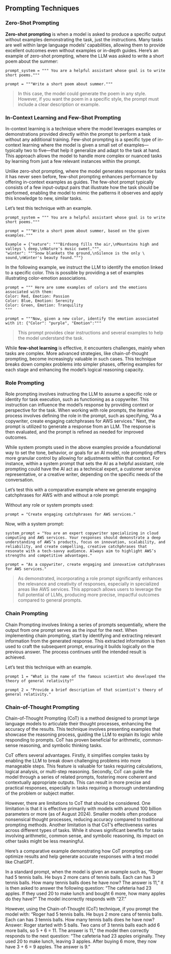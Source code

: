 ## Prompting Techniques
### Zero-Shot Prompting
**Zero-shot prompting** is when a model is asked to produce a specific output without examples demonstrating the task, just the instructions. Many tasks are well within large language models’ capabilities, allowing them to provide excellent outcomes even without examples or in-depth guides. Here’s an example of zero-shot prompting, where the LLM was asked to write a short poem about the summer:
```
prompt_system = """ You are a helpful assistant whose goal is to write short poems."""

prompt = """Write a short poem about summer."""
```
> In this case, the model could generate the poem in any style. However, if you want the poem in a specific style, the prompt must include a clear description or example.

### In-Context Learning and Few-Shot Prompting
In-context learning is a technique where the model leverages examples or demonstrations provided directly within the prompt to perform a task without any additional training. Few-shot prompting is a specific type of in-context learning where the model is given a small set of examples—typically two to five—that help it generalize and adapt to the task at hand. This approach allows the model to handle more complex or nuanced tasks by learning from just a few relevant instances within the prompt.

Unlike zero-shot prompting, where the model generates responses for tasks it has never seen before, few-shot prompting enhances performance by offering in-context examples as guides. The few-shot prompt typically consists of a few input-output pairs that illustrate how the task should be performed, enabling the model to mimic the patterns it observes and apply this knowledge to new, similar tasks.

Let’s test this technique with an example.
```
prompt_system = """ You are a helpful assistant whose goal is to write short poems."""

prompt = """Write a short poem about summer, based on the given examples."""

Example = {"nature": """Birdsong fills the air,\nMountains high and valleys \ deep,\nNature's music sweet.""",
"winter": """Snow blankets the ground,\nSilence is the only \ sound,\nWinter's beauty found."""}
```
In the following example, we instruct the LLM to identify the emotion linked to a specific color. This is possible by providing a set of examples illustrating color-emotion associations.
```
prompt = """ Here are some examples of colors and the emotions associated with them:
Color: Red, Emotion: Passion
Color: Blue, Emotion: Serenity
Color: Green, Emotion: Tranquility
"""
```
```
prompt = """Now, given a new color, identify the emotion associated with it: {"Color": "purple", "Emotion":"""
```
> This prompt provides clear instructions and several examples to help the model understand the task.

While **few-shot learning** is effective, it encounters challenges, mainly when tasks are complex. More advanced strategies, like chain-of-thought prompting, become increasingly valuable in such cases. This technique breaks down complex problems into simpler phases, offering examples for each stage and enhancing the model’s logical reasoning capacity.

### Role Prompting
Role prompting involves instructing the LLM to assume a specific role or identity for task execution, such as functioning as a copywriter. This instruction can influence the model’s response by providing context or perspective for the task. When working with role prompts, the iterative process involves defining the role in the prompt, such as specifying, “As a copywriter, create engaging catchphrases for AWS services.” Next, the prompt is utilized to generate a response from an LLM. The response is then evaluated, and the prompt is refined as needed for improved outcomes.

While system prompts used in the above examples provide a foundational way to set the tone, behavior, or goals for an AI model, role prompting offers more granular control by allowing for adjustments within that context. For instance, within a system prompt that sets the AI as a helpful assistant, role prompting could have the AI act as a technical expert, a customer service representative, or a creative writer, depending on the specific needs of the conversation.

Let’s test this with a comparative example where we generate engaging catchphrases for AWS with and without a role prompt:

Without any role or system prompts used:
```
prompt = "Create engaging catchphrases for AWS services."
```
Now, with a system prompt:
```
system_prompt = "You are an expert copywriter specializing in cloud computing and AWS services. Your responses should demonstrate a deep understanding of AWS’s products, focus on innovation, scalability, and reliability, and create compelling, creative catchphrases that resonate with a tech-savvy audience. Always aim to highlight AWS’s strengths and competitive advantages."
```
```
prompt = "As a copywriter, create engaging and innovative catchphrases for AWS services."
```
> As demonstrated, incorporating a role prompt significantly enhances the relevance and creativity of responses, especially in specialized areas like AWS services. This approach allows users to leverage the full potential of LLMs, producing more precise, impactful outcomes compared to general prompts.

### Chain Prompting
Chain Prompting involves linking a series of prompts sequentially, where the output from one prompt serves as the input for the next. When implementing chain prompting, start by identifying and extracting relevant information from the generated response. This extracted information is then used to craft the subsequent prompt, ensuring it builds logically on the previous answer. The process continues until the intended result is achieved.

Let’s test this technique with an example.
```
prompt 1 = "What is the name of the famous scientist who developed the theory of general relativity?"

prompt 2 = "Provide a brief description of that scientist's theory of general relativity."
```

### Chain-of-Thought Prompting
Chain-of-Thought Prompting (CoT) is a method designed to prompt large language models to articulate their thought processes, enhancing the accuracy of the results. This technique involves presenting examples that showcase the reasoning process, guiding the LLM to explain its logic while responding to prompts. CoT has proven beneficial for arithmetic, common-sense reasoning, and symbolic thinking tasks.

CoT offers several advantages. Firstly, it simplifies complex tasks by enabling the LLM to break down challenging problems into more manageable steps. This feature is valuable for tasks requiring calculations, logical analysis, or multi-step reasoning. Secondly, CoT can guide the model through a series of related prompts, fostering more coherent and contextually appropriate outputs. This can result in more precise and practical responses, especially in tasks requiring a thorough understanding of the problem or subject matter.

However, there are limitations to CoT that should be considered. One limitation is that it is effective primarily with models with around 100 billion parameters or more (as of August 2024). Smaller models often produce nonsensical thought processes, reducing accuracy compared to traditional prompting methods. Another limitation is that CoT’s effectiveness varies across different types of tasks. While it shows significant benefits for tasks involving arithmetic, common sense, and symbolic reasoning, its impact on other tasks might be less meaningful.

Here’s a comparative example demonstrating how CoT prompting can optimize results and help generate accurate responses with a text model like ChatGPT.

In a standard prompt, when the model is given an example such as, “Roger had 5 tennis balls. He buys 2 more cans of tennis balls. Each can has 3 tennis balls. How many tennis balls does he have now? The answer is 11,” it is then asked to answer the following question: “The cafeteria had 23 apples. If they used 20 to make lunch and bought 6 more, how many apples do they have?” The model incorrectly responds with “27.”

However, using the Chain-of-Thought (CoT) technique, if you prompt the model with: “Roger had 5 tennis balls. He buys 2 more cans of tennis balls. Each can has 3 tennis balls. How many tennis balls does he have now? Answer: Roger started with 5 balls. Two cans of 3 tennis balls each add 6 more balls, so 5 + 6 = 11. The answer is 11,” the model then correctly responds to the next question: “The cafeteria had 23 apples originally. They used 20 to make lunch, leaving 3 apples. After buying 6 more, they now have 3 + 6 = 9 apples. The answer is 9.”